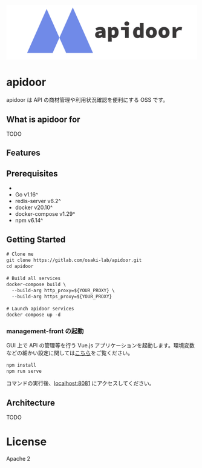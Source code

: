 ![logo](docs/apidoor_logo.png)

# apidoor

apidoor は API の商材管理や利用状況確認を便利にする OSS です。

## What is apidoor for

TODO

## Features

## Prerequisites
- 
- Go v1.16^
- redis-server v6.2^
- docker v20.10^
- docker-compose v1.29^
- npm v6.14^

## Getting Started

```
# Clone me
git clone https://gitlab.com/osaki-lab/apidoor.git
cd apidoor

# Build all services
docker-compose build \
  --build-arg http_proxy=${YOUR_PROXY} \
  --build-arg https_proxy=${YOUR_PROXY}

# Launch apidoor services
docker compose up -d
```

### management-front の起動
GUI 上で API の管理等を行う Vue.js アプリケーションを起動します。環境変数などの細かい設定に関しては[こちら](https://gitlab.com/osaki-lab/apidoor/-/tree/master/management-front)をご覧ください。
```
npm install
npm run serve
```
コマンドの実行後、[localhost:8081](localhost:8081) にアクセスしてください。

## Architecture

TODO

# License
Apache 2
